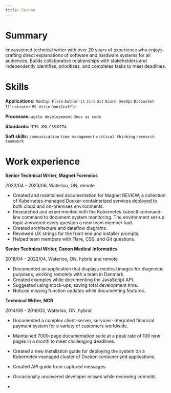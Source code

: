 ```yaml
---
title: Resume
---
```


# Summary

Impassioned technical writer with over 20 years of experience who enjoys crafting direct explanations of software and hardware systems for all audiences. Builds collaborative relationships with stakeholders and independently identifies, prioritizes, and completes tasks to meet deadlines.

# Skills

**Applications:** `MadCap Flare` `Author-it` `Jira` `Git` `Azure DevOps` `Bitbucket` `Illustrator` `MS Visio` `OmniGraffle` 

**Processes:** `agile developement` `docs as code`

**Standards:** `HTML` `XML` `CSS` `DITA`

**Soft skills:** `communication` `time management` `critical thinking` `research` `teamwork`

# Work experience

**Senior Technical Writer, Magnet Forensics**

2022/04 - 2023/06, Waterloo, ON, remote

- Created and maintained documentation for Magnet REVIEW, a collection of Kubernetes-managed Docker-containerized services deployed to both cloud and on-premises environments.
- Researched and experimented with the Kubernetes kubectl command-line command to document system monitoring. The environment set-up topic answered every question a new team member had.
- Created architecture and dataflow diagrams.
- Reviewed UX strings for the front end and installer prompts.
- Helped team members with Flare, CSS, and Git questions.

**Senior Technical Writer, Canon Medical Informatics**

2018/04 - 2022/04, Waterloo, ON, hybrid and remote 

- Documented an application that displays medical images for diagnostic purposes, working remotely with a team in Denmark.
- Created examples while documenting the JavaScript API.
- Suggested using mock-ups, saving total development time.
- Noticed missing function updates while documenting features.

**Technical Writer, NCR**

2014/09 - 2018/03, Waterloo, ON, hybrid

- Documented a complex client-server, services-integrated financial payment system for a variety of customers worldwide.
- Maintained 7000-page documentation suite at a peak rate of 100 new pages in a month to meet challenging deadlines.
- Created a new installation guide for deploying the system on a Kubernetes-managed cluster of Docker-containerized applications.
- Created API guide from captured messages.
- Occasionally uncovered developer misses while reviewing commits.

- <style>
  .footer {
    display: none;
  }
</style>
